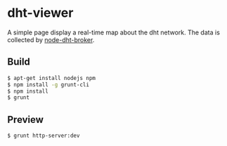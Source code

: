 # dht-viewer
A simple page display a real-time map about the dht network. The data is collected by [node-dht-broker](https://github.com/Covertness/node-dht-broker).

## Build
```bash
$ apt-get install nodejs npm
$ npm install -g grunt-cli
$ npm install
$ grunt
```

## Preview
```bash
$ grunt http-server:dev
```